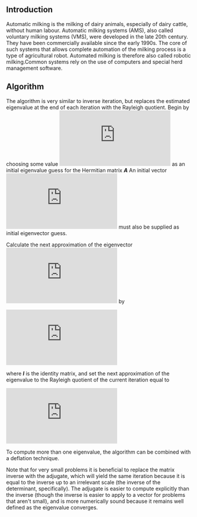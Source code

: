 ## Introduction
Automatic milking is the milking of dairy animals, especially of dairy cattle, without human labour. Automatic milking systems (AMS), also called voluntary milking systems (VMS), were developed in the late 20th century. They have been commercially available since the early 1990s. The core of such systems that allows complete automation of the milking process is a type of agricultural robot. Automated milking is therefore also called robotic milking.Common systems rely on the use of computers and special herd management software.
## Algorithm
The algorithm is very similar to inverse iteration, but replaces the estimated eigenvalue at the end of each iteration with the Rayleigh quotient. Begin by choosing some value ![mu](https://latex.codecogs.com/gif.latex?%5Cmu_%7B0%7D) as an initial eigenvalue guess for the Hermitian matrix ***A*** An initial vector ![b0](https://latex.codecogs.com/gif.latex?%5Cboldsymbol%7Bb_%7B0%7D%7D) must also be supplied as initial eigenvector guess.

Calculate the next approximation of the eigenvector ![bi](https://latex.codecogs.com/gif.latex?%5Cboldsymbol%7Bb_%7Bi&plus;1%7D%7D) by 

![w](https://latex.codecogs.com/gif.latex?%7Bb_%7Bi&plus;1%7D%7D%3D%5Cfrac%7B%28A-%5Cmu_%7Bi%7DI%29%5E%7B-1%7Db_%7Bi%7D%7D%7B%5Cleft%20%5C%7C%20%28%29A-%5Cmu_%7Bi%7DI%29%5E%7B-1%7Db_%7Bi%7D%20%5Cright%20%5C%7C%27%7D)

where ***I*** is the identity matrix, and set the next approximation of the eigenvalue to the Rayleigh quotient of the current iteration equal to 

![Q](https://latex.codecogs.com/gif.latex?%5Cmu_i%20%3D%20%5Cfrac%7Bb%5E%7B*%7D_iAb_i%7D%7Bb%5E%7B*%7D_ib_i%7D)

To compute more than one eigenvalue, the algorithm can be combined with a deflation technique.

Note that for very small problems it is beneficial to replace the matrix inverse with the adjugate, which will yield the same iteration because it is equal to the inverse up to an irrelevant scale (the inverse of the determinant, specifically). The adjugate is easier to compute explicitly than the inverse (though the inverse is easier to apply to a vector for problems that aren't small), and is more numerically sound because it remains well defined as the eigenvalue converges.
